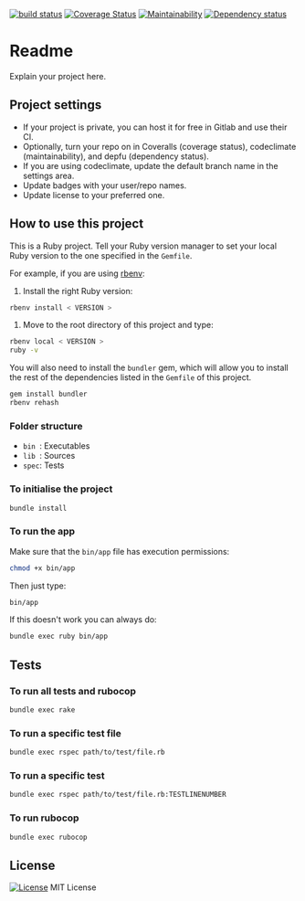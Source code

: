 [![build status](https://gitlab.com/octopusinvitro/ruby-scafold/badges/master/pipeline.svg)](https://gitlab.com/octopusinvitro/ruby-scafold/commits/master)
[![Coverage Status](https://coveralls.io/repos/github/octopusinvitro/ruby-scafold/badge.svg?branch=master)](https://coveralls.io/github/octopusinvitro/ruby-scafold?branch=master)
[![Maintainability](https://api.codeclimate.com/v1/badges/928faf993ccf571770dc/maintainability)](https://codeclimate.com/github/octopusinvitro/ruby-scafold/maintainability)
[![Dependency status](https://badges.depfu.com/badges/a5f9aa0eb83998a1a81f7b1298a0b4f8/overview.svg)](https://depfu.com/github/octopusinvitro/ruby-scafold?project=Bundler)

# Readme

Explain your project here.


## Project settings

* If your project is private, you can host it for free in Gitlab and use their CI.
* Optionally, turn your repo on in Coveralls (coverage status), codeclimate (maintainability), and depfu (dependency status).
* If you are using codeclimate, update the default branch name in the settings area.
* Update badges with your user/repo names.
* Update license to your preferred one.


## How to use this project

This is a Ruby project. Tell your Ruby version manager to set your local Ruby version to the one specified in the `Gemfile`.

For example, if you are using [rbenv](https://cbednarski.com/articles/installing-ruby/):

1. Install the right Ruby version:
  ```bash
  rbenv install < VERSION >
  ```
1. Move to the root directory of this project and type:
  ```bash
  rbenv local < VERSION >
  ruby -v
  ```

You will also need to install the `bundler` gem, which will allow you to install the rest of the dependencies listed in the `Gemfile` of this project.

```bash
gem install bundler
rbenv rehash
```


### Folder structure

* `bin `: Executables
* `lib `: Sources
* `spec`: Tests


### To initialise the project

```bash
bundle install
```


### To run the app

Make sure that the `bin/app` file has execution permissions:

```bash
chmod +x bin/app
```

Then just type:

```bash
bin/app
```

If this doesn't work you can always do:

```bash
bundle exec ruby bin/app
```


## Tests


### To run all tests and rubocop

```bash
bundle exec rake
```


### To run a specific test file


```bash
bundle exec rspec path/to/test/file.rb
```


### To run a specific test

```bash
bundle exec rspec path/to/test/file.rb:TESTLINENUMBER
```


### To run rubocop

```bash
bundle exec rubocop
```


## License

[![License](https://img.shields.io/badge/mit-license-green.svg?style=flat)](https://opensource.org/licenses/mit)
MIT License
